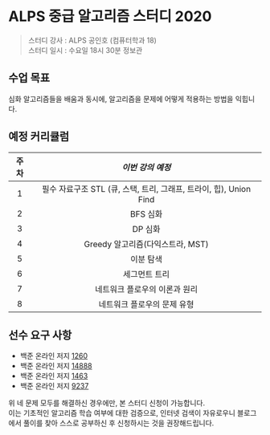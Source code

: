 # ALPS 중급 알고리즘 스터디 2020

> 스터디 강사 : ALPS 공인호 (컴퓨터학과 18)<br>스터디 일시 : 수요일 18시 30분 정보관

## 수업 목표

심화 알고리즘들을 배움과 동시에, 알고리즘을 문제에 어떻게 적용하는 방법을 익힙니다.

## 예정 커리큘럼

| 주차 |                       *이번 강의 예정*                       |
| :--: | :----------------------------------------------------------: |
|  1   | 필수 자료구조 STL (큐, 스택, 트리, 그래프, 트라이, 힙), Union Find |
|  2   |                           BFS 심화                           |
|  3   |                           DP 심화                            |
|  4   |               Greedy 알고리즘(다익스트라, MST)               |
|  5   |                          이분 탐색                           |
|  6   |                        세그먼트 트리                         |
|  7   |                네트워크 플로우의 이론과 원리                 |
|  8   |                 네트워크 플로우의 문제 유형                  |

## 선수 요구 사항

- 백준 온라인 저지 [1260](http://icpc.me/1260)
- 백준 온라인 저지 [14888](http://icpc.me/14888)
- 백준 온라인 저지 [1463](http://icpc.me/1463)
- 백준 온라인 저지 [9237](http://icpc.me/9237)

위 네 문제 모두를 해결하신 경우에만, 본 스터디 신청이 가능합니다.<br>이는 기초적인 알고리즘 학습 여부에 대한 검증으로, 인터넷 검색이 자유로우니 블로그에서 풀이를 찾아 스스로 공부하신 후 신청하시는 것을 권장해드립니다.


